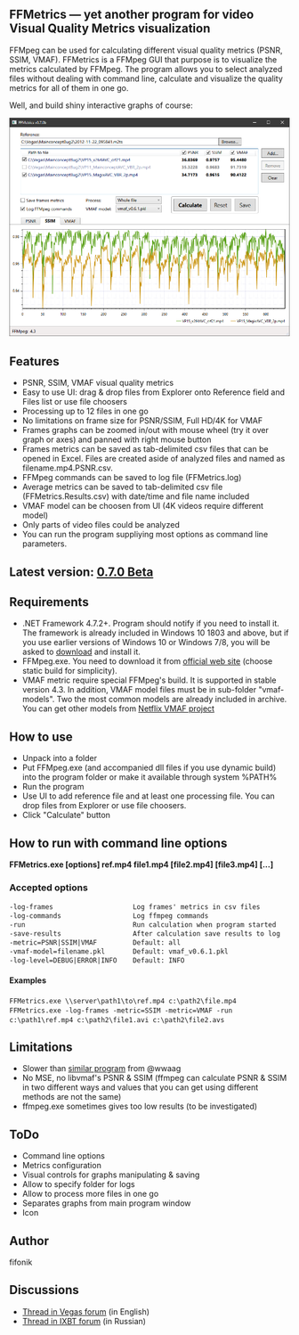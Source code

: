 ## FFMetrics — yet another program for video Visual Quality Metrics visualization

FFMpeg can be used for calculating different visual quality metrics (PSNR, SSIM, VMAF). 
FFMetrics is a FFMpeg GUI that purpose is to visualize the metrics calculated by FFMpeg.
The program allows you to select analyzed files without dealing with command line, calculate and visualize the quality metrics for all of them in one go.

Well, and build shiny interactive graphs of course:

<p align="center"><img src="screenshots/screenshot.png" width="919"/></p>



## Features
- PSNR, SSIM, VMAF visual quality metrics
- Easy to use UI: drag & drop files from Explorer onto Reference field and Files list or use file choosers
- Processing up to 12 files in one go
- No limitations on frame size for PSNR/SSIM, Full HD/4K for VMAF
- Frames graphs can be zoomed in/out with mouse wheel (try it over graph or axes) and panned with right mouse button
- Frames metrics can be saved as tab-delimited csv files that can be opened in Excel. Files are created aside of analyzed files and named as filename.mp4.PSNR.csv.
- FFMpeg commands can be saved to log file (FFMetrics.log)
- Average metrics can be saved to tab-delimited csv file (FFMetrics.Results.csv) with date/time and file name included 
- VMAF model can be choosen from UI (4K videos require different model)
- Only parts of video files could be analyzed
- You can run the program suppliying most options as command line parameters.



## Latest version: [0.7.0 Beta](https://github.com/fifonik/FFMetrics/releases)



## Requirements
- .NET Framework 4.7.2+. Program should notify if you need to install it.
  The framework is already included in Windows 10 1803 and above, but if you use earlier versions of Windows 10 or Windows 7/8, you will be asked to [download](https://dotnet.microsoft.com/download/dotnet-framework/net472) and install it.
- FFMpeg.exe. You need to download it from [official web site](https://ffmpeg.org/download.html) (choose static build for simplicity).
- VMAF metric require special FFMpeg's build. It is supported in stable version 4.3.
  In addition, VMAF model files must be in sub-folder "vmaf-models". Two the most common models are already included in archive. You can get other models from [Netflix VMAF project](https://github.com/Netflix/vmaf/)



## How to use
- Unpack into a folder
- Put FFMpeg.exe (and accompanied dll files if you use dynamic build) into the program folder or make it available through system %PATH%
- Run the program
- Use UI to add reference file and at least one processing file. You can drop files from Explorer or use file choosers.
- Click "Calculate" button


## How to run with command line options
**FFMetrics.exe \[options\] ref.mp4 file1.mp4 \[file2.mp4\] \[file3.mp4\] \[...\]**

### Accepted options
    -log-frames                    Log frames' metrics in csv files
    -log-commands                  Log ffmpeg commands
    -run                           Run calculation when program started
    -save-results                  After calculation save results to log
    -metric=PSNR|SSIM|VMAF         Default: all
    -vmaf-model=filename.pkl       Default: vmaf_v0.6.1.pkl
    -log-level=DEBUG|ERROR|INFO    Default: INFO

#### Examples
`FFMetrics.exe \\server\path1\to\ref.mp4 c:\path2\file.mp4`<br />
`FFMetrics.exe -log-frames -metric=SSIM -metric=VMAF -run c:\path1\ref.mp4 c:\path2\file1.avi c:\path2\file2.avs`


## Limitations
- Slower than [similar program](https://tools4vegas.com/render-quality-metrics-ffmpeg/) from @wwaag
- No MSE, no libvmaf's PSNR & SSIM (ffmpeg can calculate PSNR & SSIM in two different ways and values that you can get using different methods are not the same)
- ffmpeg.exe sometimes gives too low results (to be investigated)



## ToDo
- Command line options
- Metrics configuration
- Visual controls for graphs manipulating & saving
- Allow to specify folder for logs
- Allow to process more files in one go
- Separates graphs from main program window
- Icon



## Author
fifonik



## Discussions
- [Thread in Vegas forum](https://www.vegascreativesoftware.info/us/forum/ffmetrics-yet-another-program-for-quality-metrics-calculation--122246/) (in English)
- [Thread in IXBT forum](https://forum.ixbt.com/topic.cgi?id=29:36847) (in Russian)
